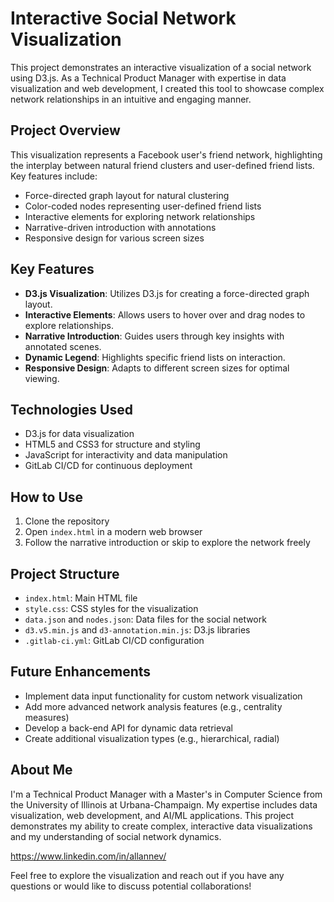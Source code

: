 # Interactive Social Network Visualization

This project demonstrates an interactive visualization of a social network using D3.js. As a Technical Product Manager with expertise in data visualization and web development, I created this tool to showcase complex network relationships in an intuitive and engaging manner.

## Project Overview

This visualization represents a Facebook user's friend network, highlighting the interplay between natural friend clusters and user-defined friend lists. Key features include:

- Force-directed graph layout for natural clustering
- Color-coded nodes representing user-defined friend lists
- Interactive elements for exploring network relationships
- Narrative-driven introduction with annotations
- Responsive design for various screen sizes

## Key Features

- **D3.js Visualization**: Utilizes D3.js for creating a force-directed graph layout.
- **Interactive Elements**: Allows users to hover over and drag nodes to explore relationships.
- **Narrative Introduction**: Guides users through key insights with annotated scenes.
- **Dynamic Legend**: Highlights specific friend lists on interaction.
- **Responsive Design**: Adapts to different screen sizes for optimal viewing.

## Technologies Used

- D3.js for data visualization
- HTML5 and CSS3 for structure and styling
- JavaScript for interactivity and data manipulation
- GitLab CI/CD for continuous deployment

## How to Use

1. Clone the repository
2. Open `index.html` in a modern web browser
3. Follow the narrative introduction or skip to explore the network freely

## Project Structure

- `index.html`: Main HTML file
- `style.css`: CSS styles for the visualization
- `data.json` and `nodes.json`: Data files for the social network
- `d3.v5.min.js` and `d3-annotation.min.js`: D3.js libraries
- `.gitlab-ci.yml`: GitLab CI/CD configuration

## Future Enhancements

- Implement data input functionality for custom network visualization
- Add more advanced network analysis features (e.g., centrality measures)
- Develop a back-end API for dynamic data retrieval
- Create additional visualization types (e.g., hierarchical, radial)

## About Me

I'm a Technical Product Manager with a Master's in Computer Science from the University of Illinois at Urbana-Champaign. My expertise includes data visualization, web development, and AI/ML applications. This project demonstrates my ability to create complex, interactive data visualizations and my understanding of social network dynamics.

https://www.linkedin.com/in/allannev/

Feel free to explore the visualization and reach out if you have any questions or would like to discuss potential collaborations!
